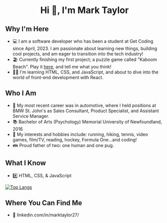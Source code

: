 <h1 align="center">Hi 👋, I'm Mark Taylor</h1>

## Why I'm Here
- 💻 I am a software developer who has been a student at Get Coding since April, 2023. I am passionate about learning new things, building cool projects, and am eager to transition into the tech industry!
- :beach_umbrella: Currently finishing my first project; a puzzle game called "Kaboom Beach". Play it [here](https://marktaylor7.github.io/KaboomBeach/), and tell me what you think!
- 👩‍💻 I'm learning HTML, CSS, and JavaScript, and about to dive into the world of front-end development with React.

## Who I Am
- :car: My most recent career was in automotive, where I held positions at BMW St. John's as Sales Consultant, Product Specialist, and Assistant Service Manager.
- :books: Bachelor of Arts (Psychology) Memorial University of Newfoundland, 2016
- :tennis: My interests and hobbies include: running, hiking, tennis, video games, film/TV, reading, hockey, Formula One...and coding!
- :family: Proud father of two: one human and one pug.

## What I Know
- :hash: HTML, CSS, & JavaScript

[![Top Langs](https://github-readme-stats.vercel.app/api/top-langs/?username=MarkTaylor7)](https://github.com/MarkTaylor7/github-readme-stats)

## Where You Can Find Me
- :link: linkedin.com/in/marktaylor27/
